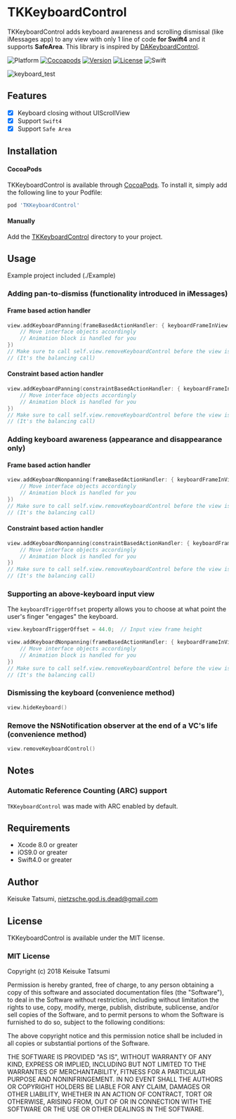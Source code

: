 # TKKeyboardControl

TKKeyboardControl adds keyboard awareness and scrolling dismissal (like iMessages app) to any view with only 1 line of code **for Swift4** and it supports **SafeArea**.
This library is inspired by [DAKeyboardControl](https://github.com/danielamitay/DAKeyboardControl).

![Platform](http://img.shields.io/badge/platform-ios-blue.svg?style=flat-square
)
[![Cocoapods](https://img.shields.io/badge/Cocoapods-compatible-brightgreen.svg)](https://img.shields.io/badge/Cocoapods-compatible-brightgreen.svg?style=flat-square)
[![Version](https://img.shields.io/cocoapods/v/TKKeyboardControl.svg?style=flat)](http://cocoapods.org/pods/TKKeyboardControl)
[![License](http://img.shields.io/badge/license-MIT-lightgrey.svg?style=flat-square
)](http://mit-license.org)
![Swift](https://img.shields.io/badge/Swift-4.0-orange.svg?style=flat-square)

![keyboard_test](./Images/keyboard_test.gif "keyboard_test")

## Features
- [x] Keyboard closing without UIScrollView
- [x] Support `Swift4`
- [x] Support `Safe Area`

## Installation

#### CocoaPods

TKKeyboardControl is available through [CocoaPods](http://cocoapods.org). To install
it, simply add the following line to your Podfile:

```ruby
pod 'TKKeyboardControl'
```

#### Manually

Add the [TKKeyboardControl](./TKKeyboardControl) directory to your project.

## Usage

Example project included (./Example)

### Adding pan-to-dismiss (functionality introduced in iMessages)

#### Frame based action handler

```swift
view.addKeyboardPanning(frameBasedActionHandler: { keyboardFrameInView, opening, closing in
    // Move interface objects accordingly
    // Animation block is handled for you
})
// Make sure to call self.view.removeKeyboardControl before the view is released.
// (It's the balancing call)
```

#### Constraint based action handler

```swift
view.addKeyboardPanning(constraintBasedActionHandler: { keyboardFrameInView, opening, closing in
    // Move interface objects accordingly
    // Animation block is handled for you
})
// Make sure to call self.view.removeKeyboardControl before the view is released.
// (It's the balancing call)
```

### Adding keyboard awareness (appearance and disappearance only)

#### Frame based action handler

```swift
view.addKeyboardNonpanning(frameBasedActionHandler: { keyboardFrameInView, opening, closing in
    // Move interface objects accordingly
    // Animation block is handled for you
})
// Make sure to call self.view.removeKeyboardControl before the view is released.
// (It's the balancing call)
```

#### Constraint based action handler

```swift
view.addKeyboardNonpanning(constraintBasedActionHandler: { keyboardFrameInView, opening, closing in
    // Move interface objects accordingly
    // Animation block is handled for you
})
// Make sure to call self.view.removeKeyboardControl before the view is released.
// (It's the balancing call)
```

### Supporting an above-keyboard input view

The `keyboardTriggerOffset` property allows you to choose at what point the user's finger "engages" the keyboard.

```swift
view.keyboardTriggerOffset = 44.0;	// Input view frame height

view.addKeyboardNonpanning(frameBasedActionHandler: { keyboardFrameInView, opening, closing in
    // Move interface objects accordingly
    // Animation block is handled for you
})
// Make sure to call self.view.removeKeyboardControl before the view is released.
// (It's the balancing call)
```

### Dismissing the keyboard (convenience method)

```swift
view.hideKeyboard()
```

### Remove the NSNotification observer at the end of a VC's life (convenience method)

```swift
view.removeKeyboardControl()
```

## Notes

### Automatic Reference Counting (ARC) support
`TKKeyboardControl` was made with ARC enabled by default.

## Requirements

- Xcode 8.0 or greater
- iOS9.0 or greater
- Swift4.0 or greater

## Author

Keisuke Tatsumi, nietzsche.god.is.dead@gmail.com

## License

TKKeyboardControl is available under the MIT license.

### MIT License

Copyright (c) 2018 Keisuke Tatsumi

Permission is hereby granted, free of charge, to any person obtaining a copy
of this software and associated documentation files (the "Software"), to deal
in the Software without restriction, including without limitation the rights
to use, copy, modify, merge, publish, distribute, sublicense, and/or sell
copies of the Software, and to permit persons to whom the Software is
furnished to do so, subject to the following conditions:

The above copyright notice and this permission notice shall be included in
all copies or substantial portions of the Software.

THE SOFTWARE IS PROVIDED "AS IS", WITHOUT WARRANTY OF ANY KIND, EXPRESS OR
IMPLIED, INCLUDING BUT NOT LIMITED TO THE WARRANTIES OF MERCHANTABILITY,
FITNESS FOR A PARTICULAR PURPOSE AND NONINFRINGEMENT. IN NO EVENT SHALL THE
AUTHORS OR COPYRIGHT HOLDERS BE LIABLE FOR ANY CLAIM, DAMAGES OR OTHER
LIABILITY, WHETHER IN AN ACTION OF CONTRACT, TORT OR OTHERWISE, ARISING FROM,
OUT OF OR IN CONNECTION WITH THE SOFTWARE OR THE USE OR OTHER DEALINGS IN
THE SOFTWARE.

